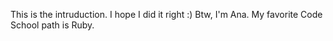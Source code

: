 This is the intruduction. I hope I did it right :)
Btw, I'm Ana. My favorite Code School path is Ruby.